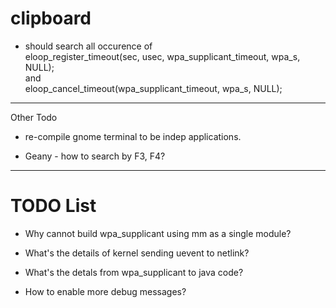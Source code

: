 # clipboard

* should search all occurence of   
eloop_register_timeout(sec, usec, wpa_supplicant_timeout, wpa_s, NULL);  
and   
eloop_cancel_timeout(wpa_supplicant_timeout, wpa_s, NULL);  

------------------------------------------
Other Todo
* re-compile gnome terminal to be indep applications.

* Geany - how to search by F3, F4?



------------------------------------------
# TODO List

* Why cannot build wpa_supplicant using mm as a single module?

* What's the details of kernel sending uevent to netlink?

* What's the detals from wpa_supplicant to java code?

* How to enable more debug messages?

